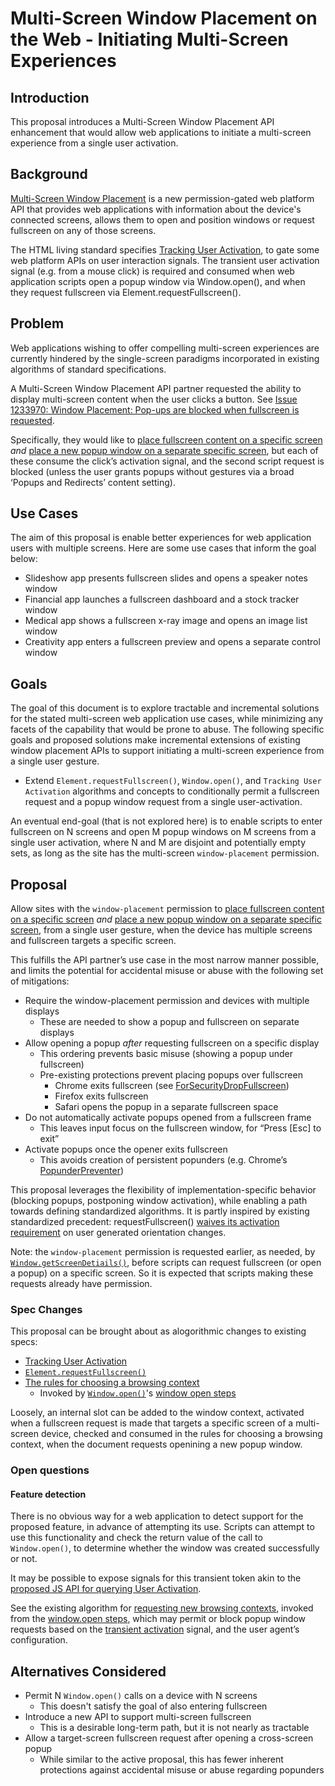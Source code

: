 # Multi-Screen Window Placement on the Web - Initiating Multi-Screen Experiences

## Introduction

This proposal introduces a Multi-Screen Window Placement API enhancement that
would allow web applications to initiate a multi-screen experience from a single
user activation.

## Background

[Multi-Screen Window Placement](https://github.com/webscreens/window-placement)
is a new permission-gated web platform API that provides web applications with
information about the device's connected screens, allows them to open and
position windows or request fullscreen on any of those screens.

The HTML living standard specifies
[Tracking User Activation](https://html.spec.whatwg.org/multipage/interaction.html#tracking-user-activation),
to gate some web platform APIs on user interaction signals. The transient user
activation signal (e.g. from a mouse click) is required and consumed when web
application scripts open a popup window via Window.open(), and when they request
fullscreen via Element.requestFullscreen().

## Problem

Web applications wishing to offer compelling multi-screen experiences are
currently hindered by the single-screen paradigms incorporated in existing
algorithms of standard specifications.

A Multi-Screen Window Placement API partner requested the ability to display
multi-screen content when the user clicks a button. See
[Issue 1233970: Window Placement: Pop-ups are blocked when fullscreen is requested](http://crbug.com/1233970).

Specifically, they would like to
[place fullscreen content on a specific screen](https://webscreens.github.io/window-placement/#usage-overview-place-fullscreen-content-on-a-specific-screen)
*and*
[place a new popup window on a separate specific screen](https://webscreens.github.io/window-placement/#usage-overview-place-windows-on-a-specific-screen),
but each of these consume the click’s activation signal, and the second script
request is blocked (unless the user grants popups without gestures via a broad
‘Popups and Redirects’ content setting).

## Use Cases

The aim of this proposal is enable better experiences for web application users
with multiple screens. Here are some use cases that inform the goal below:
* Slideshow app presents fullscreen slides and opens a speaker notes window
* Financial app launches a fullscreen dashboard and a stock tracker window
* Medical app shows a fullscreen x-ray image and opens an image list window
* Creativity app enters a fullscreen preview and opens a separate control window

## Goals

The goal of this document is to explore tractable and incremental solutions for
the stated multi-screen web application use cases, while minimizing any facets
of the capability that would be prone to abuse. The following specific goals and
proposed solutions make incremental extensions of existing window placement APIs
to support initiating a multi-screen experience from a single user gesture.
* Extend `Element.requestFullscreen()`, `Window.open()`, and
`Tracking User Activation` algorithms and concepts to conditionally permit a
fullscreen request and a popup window request from a single user-activation.

An eventual end-goal (that is not explored here) is to enable scripts to enter
fullscreen on N screens and open M popup windows on M screens from a single user
activation, where N and M are disjoint and potentially empty sets, as long as
the site has the multi-screen `window-placement` permission.

## Proposal

Allow sites with the `window-placement` permission to
[place fullscreen content on a specific screen](https://webscreens.github.io/window-placement/#usage-overview-place-fullscreen-content-on-a-specific-screen)
*and*
[place a new popup window on a separate specific screen](https://webscreens.github.io/window-placement/#usage-overview-place-windows-on-a-specific-screen),
from a single user gesture, when the device has multiple screens and fullscreen
targets a specific screen.

This fulfills the API partner’s use case in the most narrow manner possible, and
limits the potential for accidental misuse or abuse with the following set of
mitigations:

- Require the window-placement permission and devices with multiple displays
  - These are needed to show a popup and fullscreen on separate displays
- Allow opening a popup *after* requesting fullscreen on a specific display
  - This ordering prevents basic misuse (showing a popup under fullscreen)
  - Pre-existing protections prevent placing popups over fullscreen
    - Chrome exits fullscreen (see
    [ForSecurityDropFullscreen](https://source.chromium.org/chromium/chromium/src/+/main:content/public/browser/web_contents.h;l=1203?q=ForSecurityDropFullscreen))
    - Firefox exits fullscreen
    - Safari opens the popup in a separate fullscreen space
- Do not automatically activate popups opened from a fullscreen frame
  - This leaves input focus on the fullscreen window, for “Press [Esc] to exit”
- Activate popups once the opener exits fullscreen
  - This avoids creation of persistent popunders (e.g. Chrome’s
  [PopunderPreventer](https://source.chromium.org/chromium/chromium/src/+/main:chrome/browser/ui/blocked_content/popunder_preventer.h))

This proposal leverages the flexibility of implementation-specific behavior
(blocking popups, postponing window activation), while enabling a path towards
defining standardized algorithms. It is partly inspired by existing standardized
precedent: requestFullscreen()
[waives its activation requirement](https://fullscreen.spec.whatwg.org/#dom-element-requestfullscreen)
on user generated orientation changes.

Note: the `window-placement` permission is requested earlier, as needed, by
[`Window.getScreenDetiails()`](https://w3c.github.io/window-placement/#dom-window-getscreendetails),
before scripts can request fullscreen (or open a popup) on a specific screen.
So it is expected that scripts making these requests already have permission.

### Spec Changes

This proposal can be brought about as alogorithmic changes to existing specs:
- [Tracking User Activation](https://html.spec.whatwg.org/multipage/interaction.html#tracking-user-activation)
- [`Element.requestFullscreen()`](https://fullscreen.spec.whatwg.org/#dom-element-requestfullscreen)
- [The rules for choosing a browsing context](https://html.spec.whatwg.org/multipage/browsers.html#the-rules-for-choosing-a-browsing-context-given-a-browsing-context-name)
  - Invoked by [`Window.open()`](https://html.spec.whatwg.org/multipage/window-object.html#dom-open-dev)'s
  [window open steps](https://html.spec.whatwg.org/multipage/window-object.html#window-open-steps) 

Loosely, an internal slot can be added to the window context, activated when a
fullscreen request is made that targets a specific screen of a multi-screen
device, checked and consumed in the rules for choosing a browsing context, when
the document requests openining a new popup window.

### Open questions

#### Feature detection

There is no obvious way for a web application to detect support for the proposed
feature, in advance of attempting its use. Scripts can attempt to use this
functionality and check the return value of the call to `Window.open()`, to
determine whether the window was created successfully or not.

It may be possible to expose signals for this transient token akin to the
[proposed JS API for querying User Activation](https://github.com/dtapuska/useractivation).

See the existing algorithm for
[requesting new browsing contexts](https://html.spec.whatwg.org/multipage/browsers.html#the-rules-for-choosing-a-browsing-context-given-a-browsing-context-name),
invoked from the
[window.open steps](https://html.spec.whatwg.org/multipage/window-object.html#window-open-steps),
which may permit or block popup window requests based on the
[transient activation](https://html.spec.whatwg.org/multipage/interaction.html#transient-activation)
signal, and the user agent’s configuration.

## Alternatives Considered

- Permit N `Window.open()` calls on a device with N screens
  - This doesn't satisfy the goal of also entering fullscreen
- Introduce a new API to support multi-screen fullscreen
  - This is a desirable long-term path, but it is not nearly as tractable
- Allow a target-screen fullscreen request after opening a cross-screen popup
  - While similar to the active proposal, this has fewer inherent protections
  against accidental misuse or abuse regarding popunders
